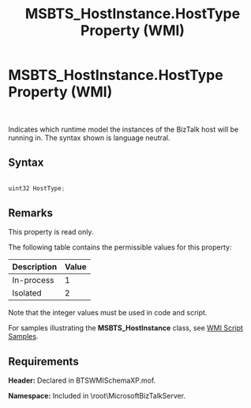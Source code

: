 ﻿---
title: MSBTS_HostInstance.HostType Property (WMI)
TOCTitle: MSBTS_HostInstance.HostType Property (WMI)
ms:assetid: bc7031d7-7c22-467a-a979-d7058227a2cb
ms:mtpsurl: https://msdn.microsoft.com/library/Aa578367(v=BTS.80)
ms:contentKeyID: 51530919
ms.date: 08/30/2017
mtps_version: v=BTS.80
---

# MSBTS\_HostInstance.HostType Property (WMI)

 

Indicates which runtime model the instances of the BizTalk host will be running in. The syntax shown is language neutral.

## Syntax

```C#
  
uint32 HostType;  
```

## Remarks

This property is read only.

The following table contains the permissible values for this property:

<table>
<thead>
<tr class="header">
<th>Description</th>
<th>Value</th>
</tr>
</thead>
<tbody>
<tr class="odd">
<td>In-process</td>
<td>1</td>
</tr>
<tr class="even">
<td>Isolated</td>
<td>2</td>
</tr>
</tbody>
</table>


Note that the integer values must be used in code and script.

For samples illustrating the **MSBTS\_HostInstance** class, see [WMI Script Samples](wmi-script-samples.md).

## Requirements

**Header:** Declared in BTSWMISchemaXP.mof.

**Namespace:** Included in \\root\\MicrosoftBizTalkServer.

